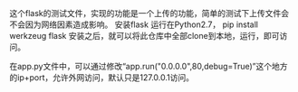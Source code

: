 这个flask的测试文件，实现的功能是一个上传的功能，简单的测试下上传文件会不会因为网络因素造成影响。
安装flask
运行在Python2.7，
 pip install werkzeug flask
 安装之后，就可以将此仓库中全部clone到本地，运行，即可访问。


 在app.py文件中，可以通过修改“app.run("0.0.0.0",80,debug=True)”这个地方的ip+port，允许外网访问，默认只是127.0.0.1访问。

